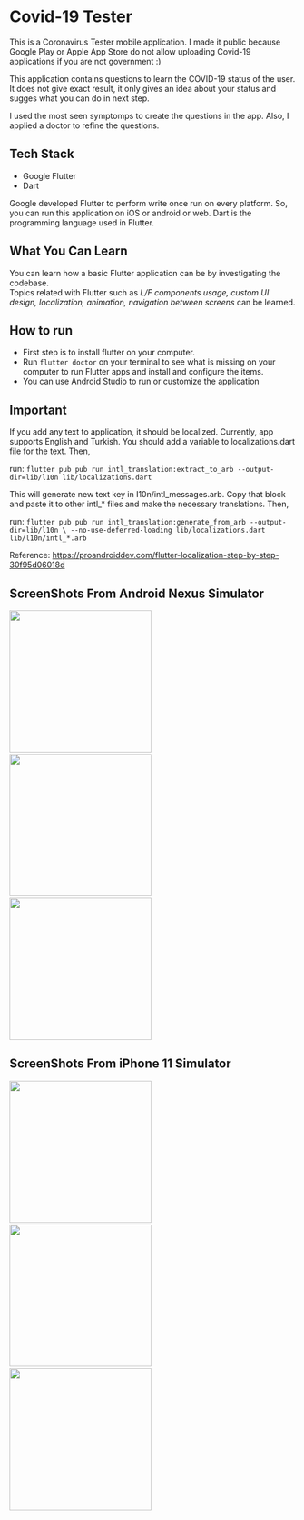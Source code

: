 
# Covid-19 Tester

This is a Coronavirus Tester mobile application. I made it public because Google Play or Apple App Store do not allow uploading Covid-19 applications if you are not government :)

This application contains questions to learn the COVID-19 status of the user. It does not give exact result, it only gives an idea about your status and sugges what you can do in next step.

I used the most seen symptomps to create the questions in the app. Also, I applied a doctor to refine the questions.

## Tech Stack

- Google Flutter
- Dart

Google developed Flutter to perform write once run on every platform. So, you can run this application on iOS or android or web. Dart is the programming language used in Flutter.

## What You Can Learn

You can learn how a basic Flutter application can be by investigating the codebase.  
Topics related with Flutter such as *L/F components usage, custom UI design, localization, animation, navigation between screens*  can be learned.

## How to run

- First step is to install flutter on your computer.
- Run `flutter doctor` on your terminal to see what is missing on your computer to run Flutter apps and install and configure the items.
- You can use Android Studio to run or customize the application

## Important

If you add any text to application, it should be localized. Currently, app supports English and Turkish. You should add a variable to localizations.dart file for the text. Then,

run:
`flutter pub pub run intl_translation:extract_to_arb --output-dir=lib/l10n lib/localizations.dart`

This will generate new text key in I10n/intl_messages.arb. Copy that block and paste it to other intl_* files and make the necessary translations. Then,

run:
`flutter pub pub run intl_translation:generate_from_arb --output-dir=lib/l10n \
   --no-use-deferred-loading lib/localizations.dart lib/l10n/intl_*.arb`

Reference: https://proandroiddev.com/flutter-localization-step-by-step-30f95d06018d

## ScreenShots From Android Nexus Simulator

<img src="assets/images/scrshots/android/Screenshot_1595285748.png" width="250"/>
&nbsp;
<img src="assets/images/scrshots/android/Screenshot_1595285804.png" width="250"/>
&nbsp;
<img src="assets/images/scrshots/android/Screenshot_1595285831.png" width="250"/>

## ScreenShots From iPhone 11 Simulator

<img src="assets/images/scrshots/iphone/home.png" width="250"/>
&nbsp;
<img src="assets/images/scrshots/iphone/breathing.png" width="250"/>
&nbsp;
<img src="assets/images/scrshots/iphone/result.png" width="250"/>
